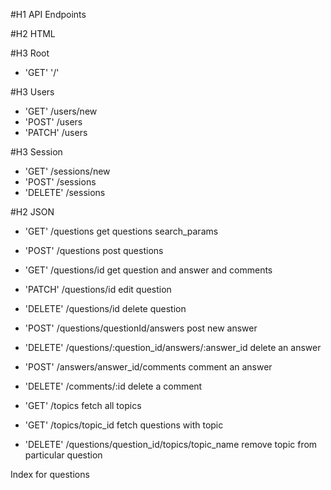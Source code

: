 #H1 API Endpoints

#H2 HTML

#H3 Root

 - 'GET' '/'

#H3 Users

- 'GET' /users/new
- 'POST' /users
- 'PATCH' /users

#H3 Session

- 'GET' /sessions/new
- 'POST' /sessions
- 'DELETE' /sessions

#H2 JSON

- 'GET' /questions
  get questions
  search_params
- 'POST' /questions
  post questions
- 'GET' /questions/id
  get question and answer and comments
- 'PATCH' /questions/id
  edit question
- 'DELETE' /questions/id
  delete question



- 'POST' /questions/questionId/answers
  post new answer

- 'DELETE' /questions/:question_id/answers/:answer_id
  delete an answer


- 'POST' /answers/answer_id/comments
 comment an answer


- 'DELETE' /comments/:id
  delete a comment

- 'GET' /topics
  fetch all topics
- 'GET' /topics/topic_id
  fetch questions with topic
- 'DELETE' /questions/question_id/topics/topic_name
   remove topic from particular question

Index for questions
